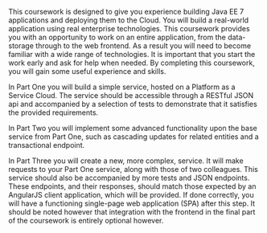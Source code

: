 This coursework is designed to give you experience building Java EE 7 applications and deploying them to the Cloud. You will build a real-world application using real enterprise technologies. This coursework provides you with an opportunity to work on an entire application, from the data-storage through to the web frontend. As a result you will need to become familiar with a wide range of technologies. It is important that you start the work early and ask for help when needed. By completing this coursework, you will gain some useful experience and skills.

In Part One you will build a simple service, hosted on a Platform as a Service Cloud. The service should be accessible through a RESTful JSON api and accompanied by a selection of tests to demonstrate that it satisfies the provided requirements.

In Part Two you will implement some advanced functionality upon the base service from Part One, such as cascading updates for related entities and a transactional endpoint.

In Part Three you will create a new, more complex, service. It will make requests to your Part One service, along with those of two colleagues. This service should also be accompanied by more tests and JSON endpoints. These endpoints, and their responses, should match those expected by an AngularJS client application, which will be provided. If done correctly, you will have a functioning single-page web application (SPA) after this step. It should be noted however that integration with the frontend in the final part of the coursework is entirely optional however.

